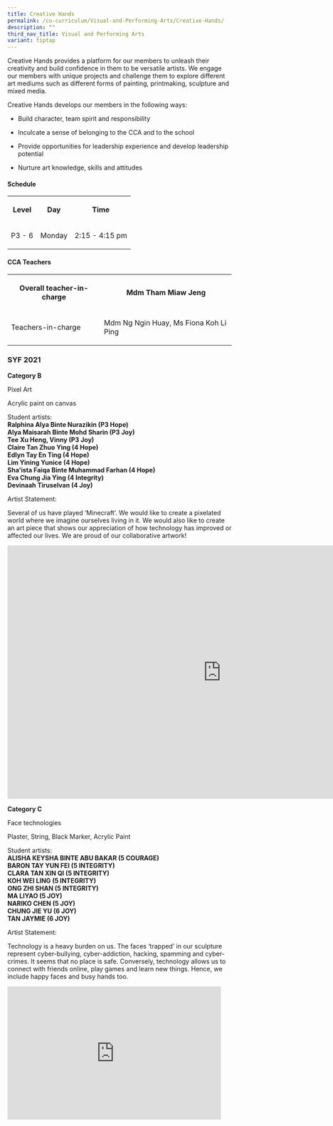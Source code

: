 ```yaml
---
title: Creative Hands
permalink: /co-curriculum/Visual-and-Performing-Arts/Creative-Hands/
description: ""
third_nav_title: Visual and Performing Arts
variant: tiptap
---
```

<p>Creative Hands provides a platform for our members to unleash their creativity
and build confidence in them to be versatile artists. We engage our members
with unique projects and challenge them to explore different art mediums
such as different forms of painting, printmaking, sculpture and mixed media.</p>
<p>Creative Hands develops our members in the following ways:</p>
<ul data-tight="true" class="tight">
<li>
<p>Build character, team spirit and responsibility</p>
</li>
<li>
<p>Inculcate a sense of belonging to the CCA and to the school</p>
</li>
<li>
<p>Provide opportunities for leadership experience and develop leadership
potential</p>
</li>
<li>
<p>Nurture art knowledge, skills and attitudes</p>
</li>
</ul>
<h4><strong>Schedule</strong></h4>
<table style="minWidth: 75px">
<colgroup>
<col>
<col>
<col>
</colgroup>
<tbody>
<tr>
<th rowspan="1" colspan="1">
<p>Level</p>
</th>
<th rowspan="1" colspan="1">
<p>Day</p>
</th>
<th rowspan="1" colspan="1">
<p>Time</p>
</th>
</tr>
<tr>
<td rowspan="1" colspan="1">
<p>P3 - 6</p>
</td>
<td rowspan="1" colspan="1">
<p>Monday</p>
</td>
<td rowspan="1" colspan="1">
<p>2:15 - 4:15 pm</p>
</td>
</tr>
</tbody>
</table>
<h4><strong>CCA Teachers</strong></h4>
<table style="minWidth: 50px">
<colgroup>
<col>
<col>
</colgroup>
<tbody>
<tr>
<th rowspan="1" colspan="1">
<p>Overall teacher-in-charge</p>
</th>
<th rowspan="1" colspan="1">
<p>Mdm Tham Miaw Jeng</p>
</th>
</tr>
<tr>
<td rowspan="1" colspan="1">
<p>Teachers-in-charge</p>
</td>
<td rowspan="1" colspan="1">
<p>Mdm Ng Ngin Huay, Ms Fiona Koh Li Ping</p>
</td>
</tr>
</tbody>
</table>
<h3><strong>SYF 2021</strong></h3>
<p><strong>Category B</strong>
</p>
<p>Pixel Art</p>
<p>Acrylic paint on canvas</p>
<p>Student artists:
<br><strong>Ralphina Alya Binte Nurazikin (P3 Hope)<br>Alya Maisarah Binte Mohd Sharin (P3 Joy)<br>Tee Xu Heng, Vinny (P3 Joy)<br>Claire Tan Zhuo Ying (4 Hope)<br>Edlyn Tay En Ting (4 Hope)<br>Lim Yining Yunice (4 Hope)<br>Sha'ista Faiqa Binte Muhammad Farhan (4 Hope)<br>Eva Chung Jia Ying (4 Integrity)<br>Devinaah Tiruselvan (4 Joy)</strong>
</p>
<p>Artist Statement:</p>
<p>Several of us have played ‘Minecraft’. We would like to create a pixelated
world where we imagine ourselves living in it. We would also like to create
an art piece that shows our appreciation of how technology has improved
or affected our lives. We are proud of our collaborative artwork!</p>
<div class="iframe-wrapper">
<iframe height="569" width="960" allowfullscreen="true" frameborder="0" src="https://docs.google.com/presentation/d/e/2PACX-1vT9ZbxYelBNUSTu-nDsSSC2Kw8WTE7nEkZzTId-pS-GodWTp-tcjGO4IWtcnASOAEpiKteICQO3e6_h/embed?start=true&amp;loop=true&amp;delayms=3000"></iframe>
</div>
<p><strong>Category C</strong>
</p>
<p>Face technologies</p>
<p>Plaster, String, Black Marker, Acrylic Paint</p>
<p>Student artists:
<br><strong>ALISHA KEYSHA BINTE ABU BAKAR (5 COURAGE)<br>BARON TAY YUN FEI (5 INTEGRITY)<br>CLARA TAN XIN QI (5 INTEGRITY)<br>KOH WEI LING (5 INTEGRITY)<br>ONG ZHI SHAN (5 INTEGRITY)<br>MA LIYAO (5 JOY)<br>NARIKO CHEN (5 JOY)<br>CHUNG JIE YU (6 JOY)<br>TAN JAYMIE (6 JOY)</strong>
</p>
<p>Artist Statement:</p>
<p>Technology is a heavy burden on us. The faces ‘trapped’ in our sculpture
represent cyber-bullying, cyber-addiction, hacking, spamming and cyber-crimes.
It seems that no place is safe. Conversely, technology allows us to connect
with friends online, play games and learn new things. Hence, we include
happy faces and busy hands too.</p>
<div class="iframe-wrapper">
<iframe height="299" width="480" allowfullscreen="true" frameborder="0" src="https://docs.google.com/presentation/d/e/2PACX-1vQKcKrv4VabWpfGAJKxeZI8Q_riQlzDXg-NIg_KESRcbQmjdEfZTCG6zKc10qmsR_OD90Xae3P7vKxx/embed?start=true&amp;loop=true&amp;delayms=3000"></iframe>
</div>
<p></p>